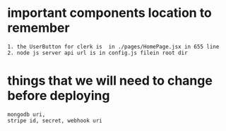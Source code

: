 # important components location to remember
    1. the UserButton for clerk is  in ./pages/HomePage.jsx in 655 line
    2. node js server api url is in config.js filein root dir


# things that we will need to change before deploying
    mongodb uri,
    stripe id, secret, webhook uri